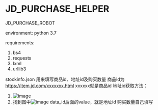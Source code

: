 # JD_PURCHASE_HELPER
JD_PURCHASE_ROBOT

environment: python 3.7

requirements:

1. bs4
2. requests
3. lxml
4. urllib3

stockinfo.json 用来填写商品id、地址id及购买数量
商品id为 https://item.jd.com/xxxxxxx.html xxxxxx就是商品id
地址id获取方法：
1. ![image](https://user-images.githubusercontent.com/44981780/112804157-a4df4a80-90a6-11eb-9ecd-c289bb91e5b9.png)
2. 找到图中![image](https://user-images.githubusercontent.com/44981780/112804260-c809fa00-90a6-11eb-9cf6-f984705201c9.png) data_id后面的value，就是地址id
购买数量自己填写


